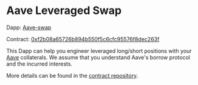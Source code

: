 # Aave Leveraged Swap

Dapp: [Aave-swap](https://aave-swap.oughtto.be)

Contract: [0xf2b08a65726b894b550f5c6cfc95576f8dec263f](https://polygonscan.com/address/0xf2b08a65726b894b550f5c6cfc95576f8dec263f)

This Dapp can help you engineer leveraged long/short positions with your [Aave](https://aave.com) collaterals. We assume that you understand Aave's borrow protocol and the incurred interests.

More details can be found in the [contract repository](https://github.com/FanM/aave-leveraged-swap-contract).
